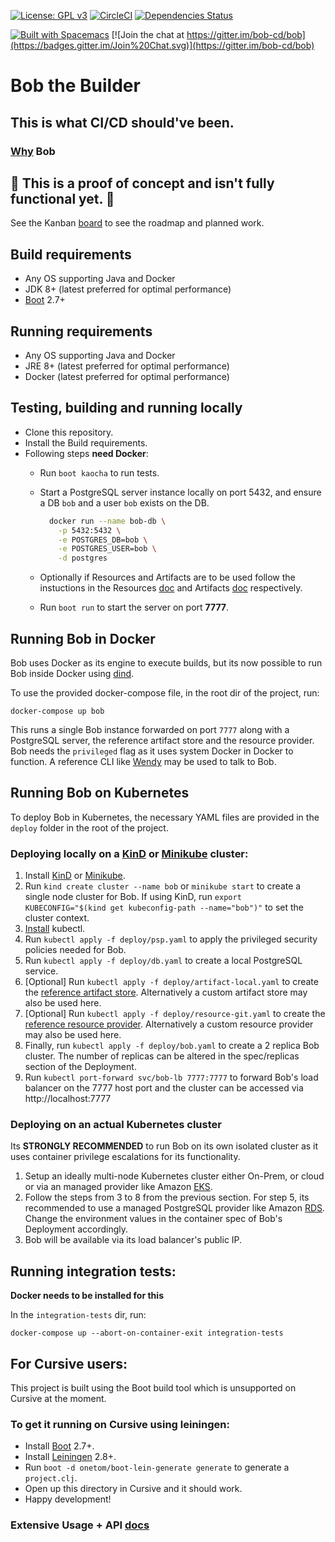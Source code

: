 [![License: GPL v3](https://img.shields.io/badge/license-GPL%20v3-blue.svg)](http://www.gnu.org/licenses/gpl-3.0)
[![CircleCI](https://circleci.com/gh/bob-cd/bob/tree/master.svg?style=svg)](https://circleci.com/gh/bob-cd/bob/tree/master)
[![Dependencies Status](https://versions.deps.co/bob-cd/bob/status.png)](https://versions.deps.co/bob-cd/bob)

[![Built with Spacemacs](https://cdn.rawgit.com/syl20bnr/spacemacs/442d025779da2f62fc86c2082703697714db6514/assets/spacemacs-badge.svg)](http://spacemacs.org)
[![Join the chat at https://gitter.im/bob-cd/bob](https://badges.gitter.im/Join%20Chat.svg)](https://gitter.im/bob-cd/bob)

# Bob the Builder

## This is what CI/CD should've been.

### [Why](https://bob-cd.github.io/bob/why-bob) Bob

## 🚧 This is a proof of concept and isn't fully functional yet. 🚧
See the Kanban [board](https://github.com/bob-cd/bob/projects/1) to see the roadmap and planned work.

## Build requirements
- Any OS supporting Java and Docker
- JDK 8+ (latest preferred for optimal performance)
- [Boot](https://boot-clj.com/) 2.7+

## Running requirements
- Any OS supporting Java and Docker
- JRE 8+ (latest preferred for optimal performance)
- Docker (latest preferred for optimal performance)

## Testing, building and running locally
- Clone this repository.
- Install the Build requirements.
- Following steps **need Docker**:
    - Run `boot kaocha` to run tests.
    - Start a PostgreSQL server instance locally on port 5432, and ensure a DB `bob` and a user `bob` exists on the DB.

      ```bash
        docker run --name bob-db \
          -p 5432:5432 \
          -e POSTGRES_DB=bob \
          -e POSTGRES_USER=bob \
          -d postgres
      ```
    - Optionally if Resources and Artifacts are to be used follow the instuctions in the Resources [doc](https://bob-cd.github.io/bob/concepts/resource) and Artifacts [doc](https://bob-cd.github.io/bob/concepts/artifact) respectively.
    - Run `boot run` to start the server on port **7777**.

## Running Bob in Docker
Bob uses Docker as its engine to execute builds, but its now possible to run Bob
inside Docker using [dind](https://hub.docker.com/_/docker).

To use the provided docker-compose file, in the root dir of the project, run:

`docker-compose up bob`

This runs a single Bob instance forwarded on port `7777` along with a PostgreSQL server, the reference artifact store
and the resource provider.
Bob needs the `privileged` flag as it uses system Docker in Docker to function.
A reference CLI like [Wendy](https://github.com/bob-cd/wendy) may be used to talk to Bob.

## Running Bob on Kubernetes
To deploy Bob in Kubernetes, the necessary YAML files are provided in the `deploy` folder in the root of the project.

### Deploying locally on a [KinD](https://kind.sigs.k8s.io/) or [Minikube](https://kubernetes.io/docs/setup/learning-environment/minikube/) cluster:
1. Install [KinD](https://kind.sigs.k8s.io/docs/user/quick-start) or [Minikube](https://kubernetes.io/docs/setup/learning-environment/minikube/).
2. Run `kind create cluster --name bob` or `minikube start` to create a single node cluster for Bob.
   If using KinD, run `export KUBECONFIG="$(kind get kubeconfig-path --name="bob")"` to set the cluster context.
3. [Install](https://kubernetes.io/docs/tasks/tools/install-kubectl/) kubectl.
4. Run `kubectl apply -f deploy/psp.yaml` to apply the privileged security policies needed for Bob.
5. Run `kubectl apply -f deploy/db.yaml` to create a local PostgreSQL service.
6. [Optional] Run `kubectl apply -f deploy/artifact-local.yaml` to create the [reference artifact store](https://github.com/bob-cd/artifact-local).
   Alternatively a custom artifact store may also be used here.
7. [Optional] Run `kubectl apply -f deploy/resource-git.yaml` to create the [reference resource provider](https://github.com/bob-cd/resource-git).
   Alternatively a custom resource provider may also be used here.
8. Finally, run `kubectl apply -f deploy/bob.yaml` to create a 2 replica Bob cluster. The number of replicas
   can be altered in the spec/replicas section of the Deployment.
9. Run `kubectl port-forward svc/bob-lb 7777:7777` to forward Bob's load balancer on the 7777 host port and the
   cluster can be accessed via http://localhost:7777

### Deploying on an actual Kubernetes cluster

Its **STRONGLY RECOMMENDED** to run Bob on its own isolated cluster as it uses container privilege escalations for its functionality.

1. Setup an ideally multi-node Kubernetes cluster either On-Prem, or cloud or via an managed provider like
   Amazon [EKS](https://aws.amazon.com/eks/).
2. Follow the steps from 3 to 8 from the previous section. For step 5, its recommended to use a managed PostgreSQL
   provider like Amazon [RDS](https://aws.amazon.com/rds/). Change the environment values in the container spec of
   Bob's Deployment accordingly.
3. Bob will be available via its load balancer's public IP.

## Running integration tests:

**Docker needs to be installed for this**

In the `integration-tests` dir, run:

`docker-compose up --abort-on-container-exit integration-tests`

## For Cursive users:
This project is built using the Boot build tool which is unsupported on Cursive at the moment.

### To get it running on Cursive using leiningen:
- Install [Boot](https://boot-clj.com/) 2.7+.
- Install [Leiningen](https://leiningen.org/) 2.8+.
- Run `boot -d onetom/boot-lein-generate generate` to generate a `project.clj`.
- Open up this directory in Cursive and it should work.
- Happy development!

### Extensive Usage + API [docs](https://bob-cd.github.io/bob)
